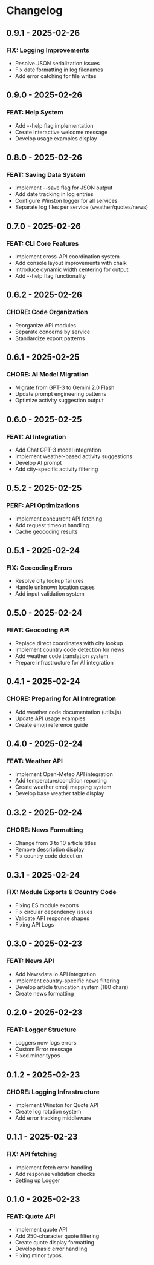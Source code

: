 # Changelog


## 0.9.1 - 2025-02-26
### FIX: Logging Improvements
- Resolve JSON serialization issues
- Fix date formatting in log filenames
- Add error catching for file writes

## 0.9.0 - 2025-02-26
### FEAT: Help System
- Add --help flag implementation
- Create interactive welcome message
- Develop usage examples display

## 0.8.0 - 2025-02-26
### FEAT: Saving Data System
- Implement --save flag for JSON output
- Add date tracking in log entries
- Configure Winston logger for all services
- Separate log files per service (weather/quotes/news)

## 0.7.0 - 2025-02-26
### FEAT: CLI Core Features
- Implement cross-API coordination system
- Add console layout improvements with chalk
- Introduce dynamic width centering for output
- Add --help flag functionality

## 0.6.2 - 2025-02-26
### CHORE: Code Organization
- Reorganize API modules
- Separate concerns by service
- Standardize export patterns

## 0.6.1 - 2025-02-25
### CHORE: AI Model Migration
- Migrate from GPT-3 to Gemini 2.0 Flash
- Update prompt engineering patterns
- Optimize activity suggestion output

## 0.6.0 - 2025-02-25
### FEAT: AI Integration
- Add Chat GPT-3 model integration
- Implement weather-based activity suggestions
- Develop AI prompt
- Add city-specific activity filtering

## 0.5.2 - 2025-02-25
### PERF: API Optimizations
- Implement concurrent API fetching
- Add request timeout handling
- Cache geocoding results

## 0.5.1 - 2025-02-24
### FIX: Geocoding Errors
- Resolve city lookup failures
- Handle unknown location cases
- Add input validation system

## 0.5.0 - 2025-02-24
### FEAT: Geocoding API
- Replace direct coordinates with city lookup
- Implement country code detection for news
- Add weather code translation system
- Prepare infrastructure for AI integration

## 0.4.1 - 2025-02-24
### CHORE: Preparing for AI Intregration
- Add weather code documentation (utils.js)
- Update API usage examples
- Create emoji reference guide

## 0.4.0 - 2025-02-24
### FEAT: Weather API 
- Implement Open-Meteo API integration
- Add temperature/condition reporting
- Create weather emoji mapping system
- Develop base weather table display

## 0.3.2 - 2025-02-24
### CHORE: News Formatting
- Change from 3 to 10 article titles
- Remove description display
- Fix country code detection

## 0.3.1 - 2025-02-24
### FIX: Module Exports & Country Code
- Fixing ES module exports
- Fix circular dependency issues
- Validate API response shapes
- Fixing API Logs


## 0.3.0 - 2025-02-23
### FEAT: News API
- Add Newsdata.io API integration
- Implement country-specific news filtering
- Develop article truncation system (180 chars)
- Create news formatting

## 0.2.0 - 2025-02-23
### FEAT: Logger Structure
- Loggers now logs errors
- Custom Error message
- Fixed minor typos

## 0.1.2 - 2025-02-23
### CHORE: Logging Infrastructure
- Implement Winston for Quote API
- Create log rotation system
- Add error tracking middleware

## 0.1.1 - 2025-02-23
### FIX: API fetching
- Implement fetch error handling
- Add response validation checks
- Setting up Logger

## 0.1.0 - 2025-02-23
### FEAT: Quote API
- Implement quote API
- Add 250-character quote filtering
- Create quote display formatting
- Develop basic error handling
- Fixing minor typos.